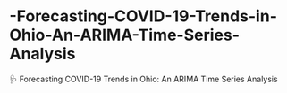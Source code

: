 # -Forecasting-COVID-19-Trends-in-Ohio-An-ARIMA-Time-Series-Analysis
 🩺 Forecasting COVID-19 Trends in Ohio: An ARIMA Time Series Analysis
